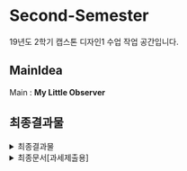 # Second-Semester

19년도 2학기 캡스톤 디자인1 수업 작업 공간입니다. 
  
  
## MainIdea
Main : **My Little Observer**
  
  
## 최종결과물
<details>
<summary>최종결과물</summary>
​    
  
* [\[1\] Use Case](https://github.com/ForGraduate2020/Second-Semester/blob/master/기획문서/usecase.xlsx)
* [\[2\] Test Case](https://github.com/ForGraduate2020/Second-Semester/blob/master/기획문서/testcase.xlsx)
* [\[3\] GUI](https://github.com/ForGraduate2020/Second-Semester/blob/master/%EA%B7%B8%EB%9E%98%ED%94%BD/GUI.docx)
* [\[4\] HW사양](https://github.com/ForGraduate2020/Second-Semester/tree/master/%EA%B8%B0%ED%83%80%EB%AC%B8%EC%84%9C)
* [\[5\] 기타(데이터베이스, 구매요구서 등)](https://github.com/ForGraduate2020/Second-Semester/tree/master/%EA%B8%B0%ED%83%80%EB%AC%B8%EC%84%9C)


</details>

<details>
<summary>최종문서[과세제출용]</summary>
  ​    
  
* [\[1\] 기획문서]()
* [\[2\] 최종문서]()
  
</deatils>
  
## 발표자료
<details>
<summary>발표자료</summary>

* [\[190911\]브레인스토밍](https://github.com/ForGraduate2020/Second-Semester/blob/master/발표자료/%5B190911%5D브레인스토밍.pptx)
* [\[190918\]아이디어 취합](https://github.com/ForGraduate2020/Second-Semester/raw/master/발표자료/%5B190918%5D아이디어%20취합.pptx)
* [\[190925\]아이디어 확정](https://github.com/ForGraduate2020/Second-Semester/blob/master/발표자료/%5B190925%5D아이디어%20확정.pptx)
* [\[191002\]아이디어 구체화](https://github.com/ForGraduate2020/Second-Semester/blob/master/발표자료/%5B191002%5D아이디어%20구체화.pptx)
* [\[191016\]요구사항 분석](https://github.com/ForGraduate2020/Second-Semester/blob/master/발표자료/%5B191016%5D요구사항%20분석.pptx)
* [\[191106\]아이디어 변경](https://github.com/ForGraduate2020/Second-Semester/blob/master/발표자료/%5B191106%5D아이디어%20변경.pptx)
* [\[191113\]아이디어 확정](https://github.com/ForGraduate2020/Second-Semester/blob/master/발표자료/%5B191113%5D아이디어%20확정.pptx)
* [\[191120\]하드웨어 요구사항](https://github.com/ForGraduate2020/Second-Semester/blob/master/발표자료/%5B191120%5D하드웨어_요구사항.pptx)
* [\[191127\]GUI&Usecase](https://github.com/ForGraduate2020/Second-Semester/blob/master/발표자료/%5B191127%5DGUI_Usecase.pptx)
 * [\191203\]설계 사양](https://github.com/ForGraduate2020/Second-Semester/blob/master/발표자료/%5B191204%5D설계%20사양.pptx)

</details>

